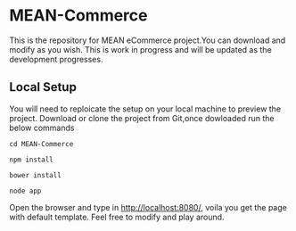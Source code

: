 # MEAN-Commerce
This is the repository for MEAN eCommerce project.You can download and modify as you wish.
This is work in progress and will be updated as the development progresses.

## Local Setup
You will need to reploicate the setup on your local machine to preview the project.
Download or clone the project from Git,once dowloaded run the below commands
```
cd MEAN-Commerce
```

```
npm install
```

```
bower install
```

```
node app
```

Open the browser and type in  [http://localhost:8080/](http://localhost:8080/), voila you get the page with default template.
Feel free to modify and play around.
